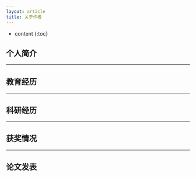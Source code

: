 ```yaml
---
layout: article
title: 关于作者
---
```


* content
{:toc}



##      个人简介
***
##      教育经历
***
##      科研经历
***
##      获奖情况
***
##      论文发表

